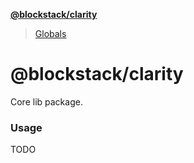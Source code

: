 **[@blockstack/clarity](README.md)**

> [Globals](globals.md)

# @blockstack/clarity

Core lib package.

### Usage

TODO
